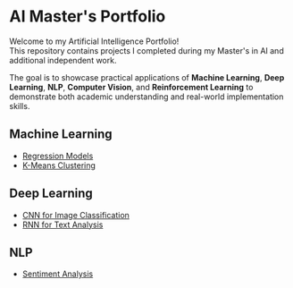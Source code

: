 # AI Master's Portfolio
Welcome to my Artificial Intelligence Portfolio!  
This repository contains projects I completed during my Master's in AI and additional independent work.  

The goal is to showcase practical applications of **Machine Learning**, **Deep Learning**, **NLP**, **Computer Vision**, and **Reinforcement Learning** to demonstrate both academic understanding and real-world implementation skills.

## Machine Learning
- [Regression Models](./Machine_Learning/Regression_Models.ipynb)
- [K-Means Clustering](./Machine_Learning/Clustering_KMeans.ipynb)

## Deep Learning
- [CNN for Image Classification](./Deep_Learning/CNN_Image_Classification.ipynb)
- [RNN for Text Analysis](./Deep_Learning/RNN_Text_Analysis.ipynb)

## NLP
- [Sentiment Analysis](./NLP/Sentiment_Analysis.ipynb)

